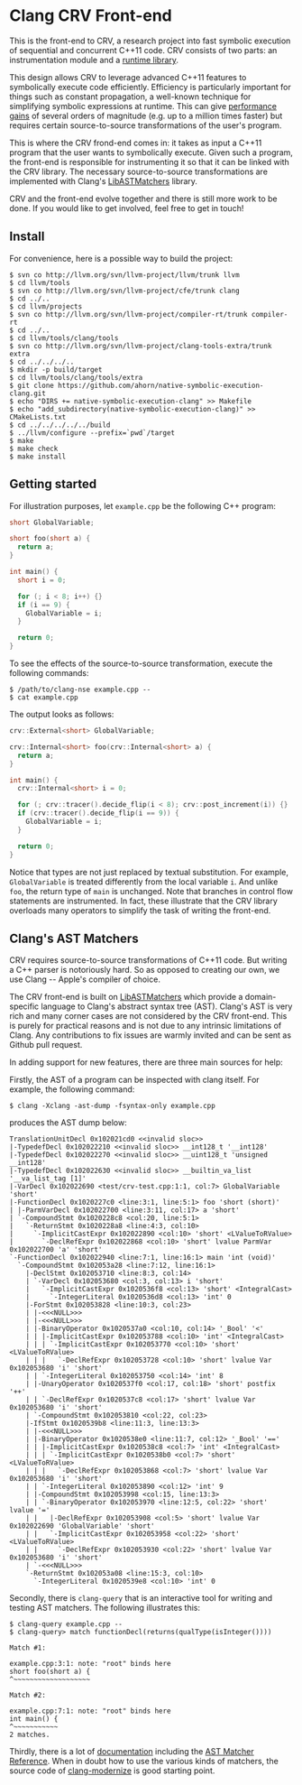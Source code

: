 # Clang CRV Front-end 

This is the front-end to CRV, a research project into fast symbolic execution
of sequential and concurrent C++11 code. CRV consists of two parts: an
instrumentation module and a [runtime library][nse].

This design allows CRV to leverage advanced C++11 features to symbolically
execute code efficiently. Efficiency is particularly important for things
such as constant propagation, a well-known technique for simplifying symbolic
expressions at runtime. This can give [performance gains][performance-tests]
of several orders of magnitude (e.g. up to a million times faster) but
requires certain source-to-source transformations of the user's program.

This is where the CRV frond-end comes in: it takes as input a C++11 program
that the user wants to symbolically execute. Given such a program, the
front-end is responsible for instrumenting it so that it can be linked with
the CRV library. The necessary source-to-source transformations are implemented
with Clang's [LibASTMatchers][clang-ast-matchers] library.

CRV and the front-end evolve together and there is still more work to be done.
If you would like to get involved, feel free to get in touch!

[nse]: https://github.com/ahorn/smt-kit#native-symbolic-execution
[performance-tests]: https://github.com/ahorn/smt-kit/blob/master/test/crv_performance_test.cpp

## Install

For convenience, here is a possible way to build the project:

    $ svn co http://llvm.org/svn/llvm-project/llvm/trunk llvm
    $ cd llvm/tools
    $ svn co http://llvm.org/svn/llvm-project/cfe/trunk clang
    $ cd ../..
    $ cd llvm/projects
    $ svn co http://llvm.org/svn/llvm-project/compiler-rt/trunk compiler-rt
    $ cd ../..
    $ cd llvm/tools/clang/tools
    $ svn co http://llvm.org/svn/llvm-project/clang-tools-extra/trunk extra
    $ cd ../../../..
    $ mkdir -p build/target
    $ cd llvm/tools/clang/tools/extra
    $ git clone https://github.com/ahorn/native-symbolic-execution-clang.git
    $ echo "DIRS += native-symbolic-execution-clang" >> Makefile
    $ echo "add_subdirectory(native-symbolic-execution-clang)" >> CMakeLists.txt
    $ cd ../../../../../build
    $ ../llvm/configure --prefix=`pwd`/target
    $ make
    $ make check
    $ make install

## Getting started

For illustration purposes, let `example.cpp` be the following C++ program:

```C++
short GlobalVariable;

short foo(short a) {
  return a;
}

int main() {
  short i = 0;

  for (; i < 8; i++) {}
  if (i == 9) {
    GlobalVariable = i;
  }

  return 0;
}
```

To see the effects of the source-to-source transformation,
execute the following commands:

    $ /path/to/clang-nse example.cpp --
    $ cat example.cpp

The output looks as follows:

```C++
crv::External<short> GlobalVariable;

crv::Internal<short> foo(crv::Internal<short> a) {
  return a;
}

int main() {
  crv::Internal<short> i = 0;

  for (; crv::tracer().decide_flip(i < 8); crv::post_increment(i)) {}
  if (crv::tracer().decide_flip(i == 9)) {
    GlobalVariable = i;
  }

  return 0;
}
```

Notice that types are not just replaced by textual substitution.
For example, `GlobalVariable` is treated differently from the local
variable `i`. And unlike `foo`, the return type of `main` is unchanged.
Note that branches in control flow statements are instrumented. In fact,
these illustrate that the CRV library overloads many operators to simplify
the task of writing the front-end.

## Clang's AST Matchers

CRV requires source-to-source transformations of C++11 code. But writing a
C++ parser is notoriously hard. So as opposed to creating our own, we use
Clang -- Apple's compiler of choice.

The CRV front-end is built on [LibASTMatchers][clang-ast-matchers] which
provide a domain-specific language to Clang's abstract syntax tree (AST).
Clang's AST is very rich and many corner cases are not considered by the
CRV front-end. This is purely for practical reasons and is not due to any
intrinsic limitations of Clang. Any contributions to fix issues are warmly
invited and can be sent as Github pull request.

In adding support for new features, there are three main sources for help:

Firstly, the AST of a program can be inspected with clang itself. For example,
the following command:

    $ clang -Xclang -ast-dump -fsyntax-only example.cpp

produces the AST dump below:

```
TranslationUnitDecl 0x102021cd0 <<invalid sloc>>
|-TypedefDecl 0x102022210 <<invalid sloc>> __int128_t '__int128'
|-TypedefDecl 0x102022270 <<invalid sloc>> __uint128_t 'unsigned __int128'
|-TypedefDecl 0x102022630 <<invalid sloc>> __builtin_va_list '__va_list_tag [1]'
|-VarDecl 0x102022690 <test/crv-test.cpp:1:1, col:7> GlobalVariable 'short'
|-FunctionDecl 0x1020227c0 <line:3:1, line:5:1> foo 'short (short)'
| |-ParmVarDecl 0x102022700 <line:3:11, col:17> a 'short'
| `-CompoundStmt 0x1020228c8 <col:20, line:5:1>
|   `-ReturnStmt 0x1020228a8 <line:4:3, col:10>
|     `-ImplicitCastExpr 0x102022890 <col:10> 'short' <LValueToRValue>
|       `-DeclRefExpr 0x102022868 <col:10> 'short' lvalue ParmVar 0x102022700 'a' 'short'
`-FunctionDecl 0x102022940 <line:7:1, line:16:1> main 'int (void)'
  `-CompoundStmt 0x102053a28 <line:7:12, line:16:1>
    |-DeclStmt 0x102053710 <line:8:3, col:14>
    | `-VarDecl 0x102053680 <col:3, col:13> i 'short'
    |   `-ImplicitCastExpr 0x1020536f8 <col:13> 'short' <IntegralCast>
    |     `-IntegerLiteral 0x1020536d8 <col:13> 'int' 0
    |-ForStmt 0x102053828 <line:10:3, col:23>
    | |-<<<NULL>>>
    | |-<<<NULL>>>
    | |-BinaryOperator 0x1020537a0 <col:10, col:14> '_Bool' '<'
    | | |-ImplicitCastExpr 0x102053788 <col:10> 'int' <IntegralCast>
    | | | `-ImplicitCastExpr 0x102053770 <col:10> 'short' <LValueToRValue>
    | | |   `-DeclRefExpr 0x102053728 <col:10> 'short' lvalue Var 0x102053680 'i' 'short'
    | | `-IntegerLiteral 0x102053750 <col:14> 'int' 8
    | |-UnaryOperator 0x1020537f0 <col:17, col:18> 'short' postfix '++'
    | | `-DeclRefExpr 0x1020537c8 <col:17> 'short' lvalue Var 0x102053680 'i' 'short'
    | `-CompoundStmt 0x102053810 <col:22, col:23>
    |-IfStmt 0x1020539b8 <line:11:3, line:13:3>
    | |-<<<NULL>>>
    | |-BinaryOperator 0x1020538e0 <line:11:7, col:12> '_Bool' '=='
    | | |-ImplicitCastExpr 0x1020538c8 <col:7> 'int' <IntegralCast>
    | | | `-ImplicitCastExpr 0x1020538b0 <col:7> 'short' <LValueToRValue>
    | | |   `-DeclRefExpr 0x102053868 <col:7> 'short' lvalue Var 0x102053680 'i' 'short'
    | | `-IntegerLiteral 0x102053890 <col:12> 'int' 9
    | |-CompoundStmt 0x102053998 <col:15, line:13:3>
    | | `-BinaryOperator 0x102053970 <line:12:5, col:22> 'short' lvalue '='
    | |   |-DeclRefExpr 0x102053908 <col:5> 'short' lvalue Var 0x102022690 'GlobalVariable' 'short'
    | |   `-ImplicitCastExpr 0x102053958 <col:22> 'short' <LValueToRValue>
    | |     `-DeclRefExpr 0x102053930 <col:22> 'short' lvalue Var 0x102053680 'i' 'short'
    | `-<<<NULL>>>
    `-ReturnStmt 0x102053a08 <line:15:3, col:10>
      `-IntegerLiteral 0x1020539e8 <col:10> 'int' 0
```

Secondly, there is `clang-query` that is an interactive tool for
writing and testing AST matchers. The following illustrates this:

    $ clang-query example.cpp --
    $ clang-query> match functionDecl(returns(qualType(isInteger())))
    
    Match #1:

    example.cpp:3:1: note: "root" binds here
    short foo(short a) {
    ^~~~~~~~~~~~~~~~~~~~

    Match #2:

    example.cpp:7:1: note: "root" binds here
    int main() {
    ^~~~~~~~~~~~
    2 matches.

Thirdly, there is a lot of [documentation][clang-doc] including
the [AST Matcher Reference][clang-ast-matchers-ref]. When in doubt
how to use the various kinds of matchers, the source code of
[clang-modernize][clang-modernize] is good starting point.

[clang-ast-matchers]: http://clang.llvm.org/docs/LibASTMatchers.html
[clang-ast-matchers-ref]: http://clang.llvm.org/docs/LibASTMatchersReference.html
[clang-doc]: http://clang.llvm.org/docs/
[clang-modernize]: http://clang.llvm.org/extra/clang-modernize.html
